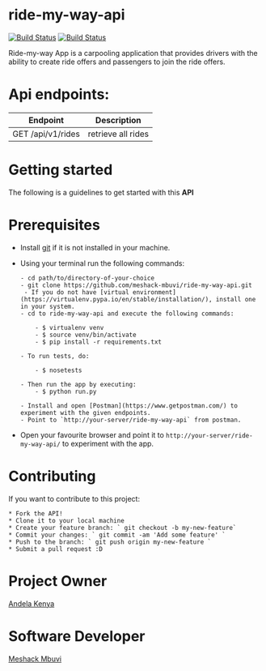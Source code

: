 # ride-my-way-api
[![Build Status](https://travis-ci.org/meshack-mbuvi/ride-my-way-api.svg?branch=master)](https://travis-ci.org/meshack-mbuvi/ride-my-way-api) [![Build Status](https://travis-ci.org/meshack-mbuvi/ride-my-way-api.svg?branch=master)](https://travis-ci.org/meshack-mbuvi/ride-my-way-api)

Ride-my-way App is a carpooling application that provides drivers with the ability to create ride offers and passengers to join the ride offers.

# Api endpoints:

| Endpoint | Description |
| --- | --- |
| GET /api/v1/rides | retrieve all rides


# Getting started
The following is a guidelines to get started with this **API**

# Prerequisites
* Install [git](https://gist.github.com/derhuerst/1b15ff4652a867391f03) if it is not installed in your machine.
* Using your terminal run the following commands:
    ```
    - cd path/to/directory-of-your-choice
    - git clone https://github.com/meshack-mbuvi/ride-my-way-api.git
	 - If you do not have [virtual environment](https://virtualenv.pypa.io/en/stable/installation/), install one in your system.
   - cd to ride-my-way-api and execute the following commands:
        
        - $ virtualenv venv 
        - $ source venv/bin/activate
        - $ pip install -r requirements.txt
        
   - To run tests, do:
   
        - $ nosetests
   
   - Then run the app by executing:
        - $ python run.py
        
   - Install and open [Postman](https://www.getpostman.com/) to experiment with the given endpoints.
   - Point to `http://your-server/ride-my-way-api` from postman.
    ```

* Open your favourite browser and point it to ` http://your-server/ride-my-way-api/ ` to experiment with the app.

# Contributing
If you want to contribute to this project:

    * Fork the API!
    * Clone it to your local machine
    * Create your feature branch: ` git checkout -b my-new-feature`
    * Commit your changes: ` git commit -am 'Add some feature' `
    * Push to the branch: ` git push origin my-new-feature `
    * Submit a pull request :D

# Project Owner
   [Andela Kenya](https://www.andela.com/about-us/)

# Software Developer
   [Meshack Mbuvi](https://www.github.com/meshack-mbuvi)



